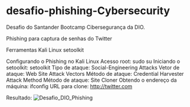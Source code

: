 # desafio-phishing-Cybersecurity
Desafio do Santander Bootcamp Cibersegurança da DIO.

Phishing para captura de senhas do Twitter

Ferramentas
Kali Linux
setoolkit

Configurando o Phishing no Kali Linux
Acesso root: sudo su
Iniciando o setoolkit: setoolkit
Tipo de ataque: Social-Engineering Attacks
Vetor de ataque: Web Site Attack Vectors
Método de ataque: Credential Harvester Attack Method 
Método de ataque: Site Cloner
Obtendo o endereço da máquina: ifconfig
URL para clone: http://twitter.com

Resultado:
![Desafio_DIO_Phishing](https://github.com/Marceloh93/desafio-phishing-Cybersecurity/assets/142449528/bd29be06-29f5-4ec6-81eb-327fc397c75f)

